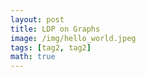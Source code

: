```yaml
---
layout: post
title: LDP on Graphs
image: /img/hello_world.jpeg
tags: [tag2, tag2]
math: true
---
```



<script src='https://cdnjs.cloudflare.com/ajax/libs/mathjax/2.7.5/MathJax.js?config=TeX-MML-AM_CHTML' async></script>


